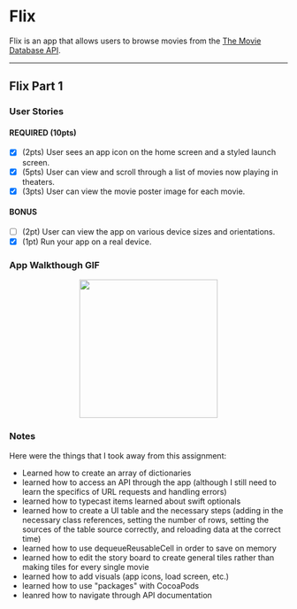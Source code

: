 # Flix

Flix is an app that allows users to browse movies from the [The Movie Database API](http://docs.themoviedb.apiary.io/#).

---

## Flix Part 1

### User Stories

#### REQUIRED (10pts)
- [x] (2pts) User sees an app icon on the home screen and a styled launch screen.
- [x] (5pts) User can view and scroll through a list of movies now playing in theaters.
- [x] (3pts) User can view the movie poster image for each movie.

#### BONUS
- [ ] (2pt) User can view the app on various device sizes and orientations.
- [x] (1pt) Run your app on a real device.

### App Walkthough GIF
<p align="center"><img src="https://github.com/bew030/flix-assignment-1/blob/master/flix-demo.gif" width=250><br> </p> 

### Notes

Here were the things that I took away from this assignment: 
- Learned how to create an array of dictionaries 
- learned how to access an API through the app (although I still need to learn the specifics of URL requests and handling errors) 
- learned how to typecast items 
learned about swift optionals 
- learned how to create a UI table and the necessary steps (adding in the necessary class references, setting the number of rows, setting the sources of the table source correctly, and reloading data at the correct time) 
- learned how to use dequeueReusableCell in order to save on memory 
- learned how to edit the story board to create general tiles rather than making tiles for every single movie 
- learned how to add visuals (app icons, load screen, etc.) 
- learned how to use "packages" with CocoaPods 
- leanred how to navigate through API documentation 
